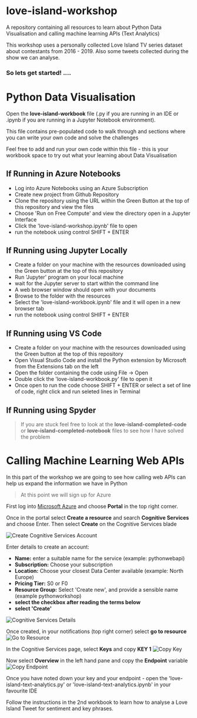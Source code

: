 # love-island-workshop
A repository containing all resources to learn about Python Data Visualisation and calling machine learning APIs (Text Analytics)

This workshop uses a personally collected Love Island TV series dataset about contestants from 2016 - 2019. Also some tweets collected during the show we can analyse.

### So lets get started! ....


# Python Data Visualisation

Open the **love-island-workbook** file (.py if you are running in an IDE or .ipynb if you are running in a Jupyter Notebook environment).

This file contains pre-populated code to walk through and sections where you can write your own code and solve the challenges

Feel free to add and run your own code within this file - this is your workbook space to try out what your learning about Data Visualisation

## If Running in Azure Notebooks

* Log into Azure Notebooks using an Azure Subscription
* Create new project from Github Repository
* Clone the repository using the URL within the Green Button at the top of this repository and view the files
* Choose 'Run on Free Compute' and view the directory open in a Jupyter Interface 
* Click the 'love-island-workshop.ipynb' file to open
* run the notebook using control SHIFT + ENTER

## If Running using Jupyter Locally

* Create a folder on your machine with the resources downloaded using the Green button at the top of this repository
* Run 'Jupyter' program on your local machine
* wait for the Jupyter server to start within the command line
* A web browser window should open with your documents
* Browse to the folder with the resources
* Select the 'love-island-workbook.ipynb' file and it will open in a new browser tab
* run the notebook using control SHIFT + ENTER


## If Running using VS Code

*  Create a folder on your machine with the resources downloaded using the Green button at the top of this repository
* Open Visual Studio Code and install the Python extension by Microsoft from the Extensions tab on the left
* Open the folder containing the code using File -> Open
* Double click the 'love-island-workbook.py' file to open it
* Once open to run the code choose SHIFT + ENTER or select a set of line of code, right click and run seleted lines in Terminal

## If Running using Spyder


> If you are stuck feel free to look at the **love-island-completed-code** or **love-island-completed-notebook** files to see how I have solved the problem


# Calling Machine Learning Web APIs

In this part of the workshop we are going to see how calling web APIs can help us expand the information we have in Python

> At this point we will sign up for Azure

First log into [Microsoft Azure](https://azure.microsoft.com/en-gb/?WT.mc_id=ainights-github-amynic) and choose **Portal** in the top right corner.

Once in the portal select **Create a resource** and search **Cognitive Services** and choose Enter. Then select **Create** on the Cognitive Services blade

![Create Cognitive Services Account](/docs-images/cognitive-azure.JPG)

Enter details to create an account:
* **Name:** enter a suitable name for the service (example: pythonwebapi)
* **Subscription:** Choose your subscription
* **Location:** Choose your closest Data Center available (example: North Europe)
* **Pricing Tier:** S0 or F0
* **Resource Group:** Select 'Create new', and provide a sensible name (example pythonworkshop)
* **select the checkbox after reading the terms below**
* **select 'Create'**

![Cognitive Services Details](/docs-images/cognitive-details.JPG)

Once created, in your notifications (top right corner) select **go to resource**
![Go to Resource](/docs-images/go-to-resource.JPG)

In the Cognitive Services page, select **Keys** and copy **KEY 1**
![Copy Key](/docs-images/keys.JPG)

Now select **Overview** in the left hand pane and copy the **Endpoint** variable
![Copy Endpoint](/docs-images/endpoint.JPG)

Once you have noted down your key and your endpoint - open the 'love-island-text-analytics.py' or 'love-island-text-analytics.ipynb' in your favourite IDE

Follow the instructions in the 2nd workbook to learn how to analyse a Love Island Tweet for sentiment and key phrases.
